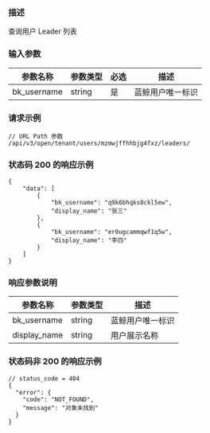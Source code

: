 ### 描述

查询用户 Leader 列表

### 输入参数

| 参数名称           | 参数类型    | 必选 | 描述                 |
|----------------|---------|----|--------------------|
| bk_username    | string  | 是  | 蓝鲸用户唯一标识           |

### 请求示例

```
// URL Path 参数
/api/v3/open/tenant/users/mzmwjffhhbjg4fxz/leaders/
```

### 状态码 200 的响应示例

```json5
{
    "data": [
        {
            "bk_username": "q9k6bhqks0ckl5ew",
            "display_name": "张三"
        },
        {
            "bk_username": "er0ugcammqwf1q5w",
            "display_name": "李四"
        }
    ]
}
```

### 响应参数说明

| 参数名称         | 参数类型   | 描述       |
|--------------|--------|----------|
| bk_username  | string | 蓝鲸用户唯一标识 |
| display_name | string | 用户展示名称   |


### 状态码非 200 的响应示例

```json5
// status_code = 404
{
  "error": {
    "code": "NOT_FOUND",
    "message": "对象未找到"
  }
}
```
